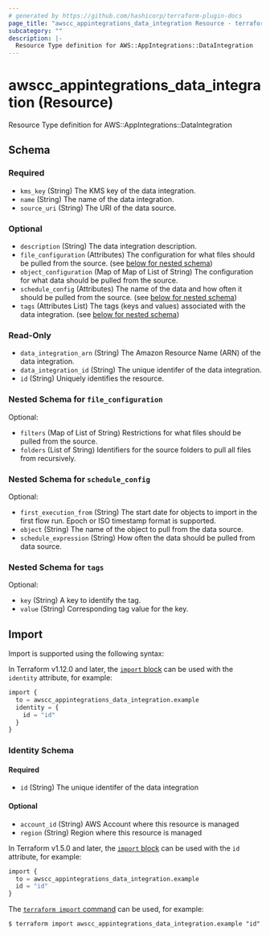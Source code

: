 ```yaml
---
# generated by https://github.com/hashicorp/terraform-plugin-docs
page_title: "awscc_appintegrations_data_integration Resource - terraform-provider-awscc"
subcategory: ""
description: |-
  Resource Type definition for AWS::AppIntegrations::DataIntegration
---
```


# awscc_appintegrations_data_integration (Resource)

Resource Type definition for AWS::AppIntegrations::DataIntegration



<!-- schema generated by tfplugindocs -->
## Schema

### Required

- `kms_key` (String) The KMS key of the data integration.
- `name` (String) The name of the data integration.
- `source_uri` (String) The URI of the data source.

### Optional

- `description` (String) The data integration description.
- `file_configuration` (Attributes) The configuration for what files should be pulled from the source. (see [below for nested schema](#nestedatt--file_configuration))
- `object_configuration` (Map of Map of List of String) The configuration for what data should be pulled from the source.
- `schedule_config` (Attributes) The name of the data and how often it should be pulled from the source. (see [below for nested schema](#nestedatt--schedule_config))
- `tags` (Attributes List) The tags (keys and values) associated with the data integration. (see [below for nested schema](#nestedatt--tags))

### Read-Only

- `data_integration_arn` (String) The Amazon Resource Name (ARN) of the data integration.
- `data_integration_id` (String) The unique identifer of the data integration.
- `id` (String) Uniquely identifies the resource.

<a id="nestedatt--file_configuration"></a>
### Nested Schema for `file_configuration`

Optional:

- `filters` (Map of List of String) Restrictions for what files should be pulled from the source.
- `folders` (List of String) Identifiers for the source folders to pull all files from recursively.


<a id="nestedatt--schedule_config"></a>
### Nested Schema for `schedule_config`

Optional:

- `first_execution_from` (String) The start date for objects to import in the first flow run. Epoch or ISO timestamp format is supported.
- `object` (String) The name of the object to pull from the data source.
- `schedule_expression` (String) How often the data should be pulled from data source.


<a id="nestedatt--tags"></a>
### Nested Schema for `tags`

Optional:

- `key` (String) A key to identify the tag.
- `value` (String) Corresponding tag value for the key.

## Import

Import is supported using the following syntax:

In Terraform v1.12.0 and later, the [`import` block](https://developer.hashicorp.com/terraform/language/import) can be used with the `identity` attribute, for example:

```terraform
import {
  to = awscc_appintegrations_data_integration.example
  identity = {
    id = "id"
  }
}
```

<!-- schema generated by tfplugindocs -->
### Identity Schema

#### Required

- `id` (String) The unique identifer of the data integration

#### Optional

- `account_id` (String) AWS Account where this resource is managed
- `region` (String) Region where this resource is managed

In Terraform v1.5.0 and later, the [`import` block](https://developer.hashicorp.com/terraform/language/import) can be used with the `id` attribute, for example:

```terraform
import {
  to = awscc_appintegrations_data_integration.example
  id = "id"
}
```

The [`terraform import` command](https://developer.hashicorp.com/terraform/cli/commands/import) can be used, for example:

```shell
$ terraform import awscc_appintegrations_data_integration.example "id"
```
